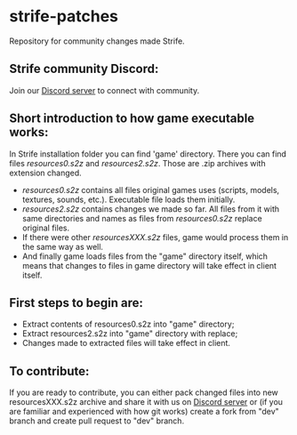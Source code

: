 # strife-patches
Repository for community changes made Strife.

## Strife community Discord:
Join our [Discord server](https://discord.gg/KuC7ufnRnU) to connect with community.

## Short introduction to how game executable works:
In Strife installation folder you can find 'game' directory. There you can find files _resources0.s2z_ and _resources2.s2z_. Those are .zip archives with extension changed. 
- _resources0.s2z_ contains all files original games uses (scripts, models, textures, sounds, etc.). Executable file loads them initially.
- _resources2.s2z_ contains changes we made so far. All files from it with same directories and names as files from _resources0.s2z_ replace original files.
- If there were other _resourcesXXX.s2z_ files, game would process them in the same way as well.
- And finally game loads files from the "game" directory itself, which means that changes to files in game directory will take effect in client itself.

## First steps to begin are:
- Extract contents of resources0.s2z into "game" directory;
- Extract resources2.s2z into "game" directory with replace;
- Changes made to extracted files will take effect in client.

## To contribute:
If you are ready to contribute, you can either pack changed files into new resourcesXXX.s2z archive and share it with us on [Discord server](https://discord.gg/KuC7ufnRnU) or (if you are familiar and experienced with how git works) create a fork from "dev" branch and create pull request to "dev" branch.
